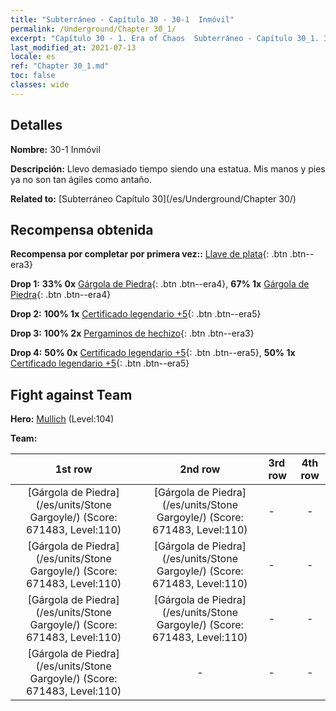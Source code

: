 ```yaml
---
title: "Subterráneo - Capítulo 30 - 30-1  Inmóvil"
permalink: /Underground/Chapter 30_1/
excerpt: "Capítulo 30 - 1. Era of Chaos  Subterráneo - Capítulo 30_1. 30-1  Inmóvil"
last_modified_at: 2021-07-13
locale: es
ref: "Chapter 30_1.md"
toc: false
classes: wide
---
```


## Detalles

 **Nombre:** 30-1  Inmóvil

 **Descripción:**       Llevo demasiado tiempo siendo una estatua. Mis manos y pies ya no son tan ágiles como antaño.

 **Related to:** [Subterráneo Capítulo 30](/es/Underground/Chapter 30/)

## Recompensa obtenida

 **Recompensa por completar por primera vez::** [Llave de plata](/ItemsES/con_693/){: .btn .btn--era3}

 **Drop 1:** **33% 0x** [Gárgola de Piedra](/ItemsES/unt_236/){: .btn .btn--era4}, **67% 1x** [Gárgola de Piedra](/ItemsES/unt_236/){: .btn .btn--era4}

 **Drop 2:** **100% 1x** [Certificado legendario +5](/ItemsES/mat_102/){: .btn .btn--era5}

 **Drop 3:** **100% 2x** [Pergaminos de hechizo](/ItemsES/con_694/){: .btn .btn--era3}

 **Drop 4:** **50% 0x** [Certificado legendario +5](/ItemsES/mat_102/){: .btn .btn--era5}, **50% 1x** [Certificado legendario +5](/ItemsES/mat_102/){: .btn .btn--era5}


## Fight against Team
 **Hero:** [Mullich](/es/heroes/Mullich/) (Level:104)

 **Team:**


  | 1st row | 2nd row | 3rd row | 4th row |
  |:----:|:----:|:----|:----:|
  | [Gárgola de Piedra](/es/units/Stone Gargoyle/) (Score: 671483, Level:110)  | [Gárgola de Piedra](/es/units/Stone Gargoyle/) (Score: 671483, Level:110)  | - | - |
  | [Gárgola de Piedra](/es/units/Stone Gargoyle/) (Score: 671483, Level:110)  | [Gárgola de Piedra](/es/units/Stone Gargoyle/) (Score: 671483, Level:110)  | - | - |
  | [Gárgola de Piedra](/es/units/Stone Gargoyle/) (Score: 671483, Level:110)  | [Gárgola de Piedra](/es/units/Stone Gargoyle/) (Score: 671483, Level:110)  | - | - |
  | [Gárgola de Piedra](/es/units/Stone Gargoyle/) (Score: 671483, Level:110)  | - | - | - |


